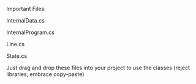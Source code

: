 Important Files:
  
  InternalData.cs
  
  InternalProgram.cs
  
  Line.cs
  
  State.cs

Just drag and drop these files into your project to use the classes
(reject libraries, embrace copy-paste)
